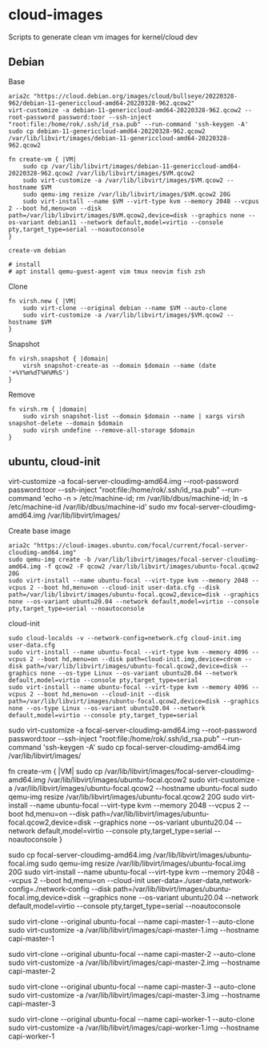 cloud-images
============

Scripts to generate clean vm images for kernel/cloud dev

## Debian

Base

```elvish
aria2c "https://cloud.debian.org/images/cloud/bullseye/20220328-962/debian-11-genericcloud-amd64-20220328-962.qcow2"
virt-customize -a debian-11-genericcloud-amd64-20220328-962.qcow2 --root-password password:toor --ssh-inject "root:file:/home/rok/.ssh/id_rsa.pub" --run-command 'ssh-keygen -A'
sudo cp debian-11-genericcloud-amd64-20220328-962.qcow2 /var/lib/libvirt/images/debian-11-genericcloud-amd64-20220328-962.qcow2

fn create-vm { |VM| 
    sudo cp /var/lib/libvirt/images/debian-11-genericcloud-amd64-20220328-962.qcow2 /var/lib/libvirt/images/$VM.qcow2
    sudo virt-customize -a /var/lib/libvirt/images/$VM.qcow2 --hostname $VM
    sudo qemu-img resize /var/lib/libvirt/images/$VM.qcow2 20G
    sudo virt-install --name $VM --virt-type kvm --memory 2048 --vcpus 2 --boot hd,menu=on --disk path=/var/lib/libvirt/images/$VM.qcow2,device=disk --graphics none --os-variant debian11 --network default,model=virtio --console pty,target_type=serial --noautoconsole
}

create-vm debian

# install
# apt install qemu-guest-agent vim tmux neovim fish zsh
```

Clone
```elvish
fn virsh.new { |VM|
    sudo virt-clone --original debian --name $VM --auto-clone
    sudo virt-customize -a /var/lib/libvirt/images/$VM.qcow2 --hostname $VM
}
```

Snapshot
```
fn virsh.snapshot { |domain|
    virsh snapshot-create-as --domain $domain --name (date '+%Y%m%dT%H%M%S')
}
```

Remove
```
fn virsh.rm { |domain| 
    sudo virsh snapshot-list --domain $domain --name | xargs virsh snapshot-delete --domain $domain
    sudo virsh undefine --remove-all-storage $domain
}
```


## ubuntu, cloud-init

virt-customize -a focal-server-cloudimg-amd64.img  --root-password password:toor --ssh-inject "root:file:/home/rok/.ssh/id_rsa.pub" --run-command 'echo -n > /etc/machine-id; rm /var/lib/dbus/machine-id; ln -s /etc/machine-id /var/lib/dbus/machine-id'
sudo mv focal-server-cloudimg-amd64.img /var/lib/libvirt/images/

Create base image
```
aria2c "https://cloud-images.ubuntu.com/focal/current/focal-server-cloudimg-amd64.img"
sudo qemu-img create -b /var/lib/libvirt/images/focal-server-cloudimg-amd64.img -f qcow2 -F qcow2 /var/lib/libvirt/images/ubuntu-focal.qcow2 20G
sudo virt-install --name ubuntu-focal --virt-type kvm --memory 2048 --vcpus 2 --boot hd,menu=on --cloud-init user-data.cfg --disk path=/var/lib/libvirt/images/ubuntu-focal.qcow2,device=disk --graphics none --os-variant ubuntu20.04 --network default,model=virtio --console pty,target_type=serial --noautoconsole
```

cloud-init
```
sudo cloud-localds -v --network-config=network.cfg cloud-init.img user-data.cfg
sudo virt-install --name ubuntu-focal --virt-type kvm --memory 4096 --vcpus 2 --boot hd,menu=on --disk path=cloud-init.img,device=cdrom --disk path=/var/lib/libvirt/images/ubuntu-focal.qcow2,device=disk --graphics none --os-type Linux --os-variant ubuntu20.04 --network default,model=virtio --console pty,target_type=serial
sudo virt-install --name ubuntu-focal --virt-type kvm --memory 4096 --vcpus 2 --boot hd,menu=on --cloud-init --disk path=/var/lib/libvirt/images/ubuntu-focal.qcow2,device=disk --graphics none --os-type Linux --os-variant ubuntu20.04 --network default,model=virtio --console pty,target_type=serial
```


sudo virt-customize -a focal-server-cloudimg-amd64.img --root-password password:toor --ssh-inject "root:file:/home/rok/.ssh/id_rsa.pub" --run-command 'ssh-keygen -A'
sudo cp focal-server-cloudimg-amd64.img /var/lib/libvirt/images/

fn create-vm { |VM| 
    sudo cp /var/lib/libvirt/images/focal-server-cloudimg-amd64.img /var/lib/libvirt/images/ubuntu-focal.qcow2
    sudo virt-customize -a /var/lib/libvirt/images/ubuntu-focal.qcow2 --hostname ubuntu-focal
    sudo qemu-img resize /var/lib/libvirt/images/ubuntu-focal.qcow2 20G
    sudo virt-install --name ubuntu-focal --virt-type kvm --memory 2048 --vcpus 2 --boot hd,menu=on --disk path=/var/lib/libvirt/images/ubuntu-focal.qcow2,device=disk --graphics none --os-variant ubuntu20.04 --network default,model=virtio --console pty,target_type=serial --noautoconsole
}

sudo cp focal-server-cloudimg-amd64.img /var/lib/libvirt/images/ubuntu-focal.img
sudo qemu-img resize /var/lib/libvirt/images/ubuntu-focal.img 20G
sudo virt-install --name ubuntu-focal --virt-type kvm --memory 2048 --vcpus 2 --boot hd,menu=on --cloud-init user-data=./user-data,network-config=./network-config --disk path=/var/lib/libvirt/images/ubuntu-focal.img,device=disk --graphics none --os-variant ubuntu20.04 --network default,model=virtio --console pty,target_type=serial --noautoconsole

sudo virt-clone --original ubuntu-focal --name capi-master-1 --auto-clone
sudo virt-customize -a /var/lib/libvirt/images/capi-master-1.img --hostname capi-master-1

sudo virt-clone --original ubuntu-focal --name capi-master-2 --auto-clone
sudo virt-customize -a /var/lib/libvirt/images/capi-master-2.img --hostname capi-master-2

sudo virt-clone --original ubuntu-focal --name capi-master-3 --auto-clone
sudo virt-customize -a /var/lib/libvirt/images/capi-master-3.img --hostname capi-master-3

sudo virt-clone --original ubuntu-focal --name capi-worker-1 --auto-clone
sudo virt-customize -a /var/lib/libvirt/images/capi-worker-1.img --hostname capi-worker-1
